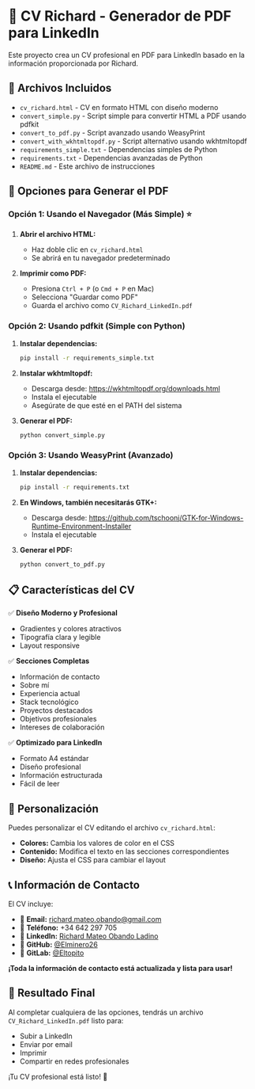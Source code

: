 # 📄 CV Richard - Generador de PDF para LinkedIn

Este proyecto crea un CV profesional en PDF para LinkedIn basado en la información proporcionada por Richard.

## 📁 Archivos Incluidos

- `cv_richard.html` - CV en formato HTML con diseño moderno
- `convert_simple.py` - Script simple para convertir HTML a PDF usando pdfkit
- `convert_to_pdf.py` - Script avanzado usando WeasyPrint
- `convert_with_wkhtmltopdf.py` - Script alternativo usando wkhtmltopdf
- `requirements_simple.txt` - Dependencias simples de Python
- `requirements.txt` - Dependencias avanzadas de Python
- `README.md` - Este archivo de instrucciones

## 🚀 Opciones para Generar el PDF

### Opción 1: Usando el Navegador (Más Simple) ⭐

1. **Abrir el archivo HTML:**
   - Haz doble clic en `cv_richard.html`
   - Se abrirá en tu navegador predeterminado

2. **Imprimir como PDF:**
   - Presiona `Ctrl + P` (o `Cmd + P` en Mac)
   - Selecciona "Guardar como PDF"
   - Guarda el archivo como `CV_Richard_LinkedIn.pdf`

### Opción 2: Usando pdfkit (Simple con Python)

1. **Instalar dependencias:**
   ```bash
   pip install -r requirements_simple.txt
   ```

2. **Instalar wkhtmltopdf:**
   - Descarga desde: https://wkhtmltopdf.org/downloads.html
   - Instala el ejecutable
   - Asegúrate de que esté en el PATH del sistema

3. **Generar el PDF:**
   ```bash
   python convert_simple.py
   ```

### Opción 3: Usando WeasyPrint (Avanzado)

1. **Instalar dependencias:**
   ```bash
   pip install -r requirements.txt
   ```

2. **En Windows, también necesitarás GTK+:**
   - Descarga desde: https://github.com/tschoonj/GTK-for-Windows-Runtime-Environment-Installer
   - Instala el ejecutable

3. **Generar el PDF:**
   ```bash
   python convert_to_pdf.py
   ```

## 📋 Características del CV

✅ **Diseño Moderno y Profesional**

- Gradientes y colores atractivos
- Tipografía clara y legible
- Layout responsive

✅ **Secciones Completas**

- Información de contacto
- Sobre mí
- Experiencia actual
- Stack tecnológico
- Proyectos destacados
- Objetivos profesionales
- Intereses de colaboración

✅ **Optimizado para LinkedIn**

- Formato A4 estándar
- Diseño profesional
- Información estructurada
- Fácil de leer

## 🎨 Personalización

Puedes personalizar el CV editando el archivo `cv_richard.html`:

- **Colores:** Cambia los valores de color en el CSS
- **Contenido:** Modifica el texto en las secciones correspondientes
- **Diseño:** Ajusta el CSS para cambiar el layout

## 📞 Información de Contacto

El CV incluye:

- 📧 **Email:** richard.mateo.obando@gmail.com
- 📱 **Teléfono:** +34 642 297 705
- 💼 **LinkedIn:** [Richard Mateo Obando Ladino](https://www.linkedin.com/in/richard-mateo-obando-ladino-5b3214250)
- 🐙 **GitHub:** [@Elminero26](https://github.com/Elminero26)
- 🔧 **GitLab:** [@Eltopito](https://gitlab.com/Eltopito)

**¡Toda la información de contacto está actualizada y lista para usar!**

## 🎯 Resultado Final

Al completar cualquiera de las opciones, tendrás un archivo `CV_Richard_LinkedIn.pdf` listo para:

- Subir a LinkedIn
- Enviar por email
- Imprimir
- Compartir en redes profesionales

¡Tu CV profesional está listo! 🚀
